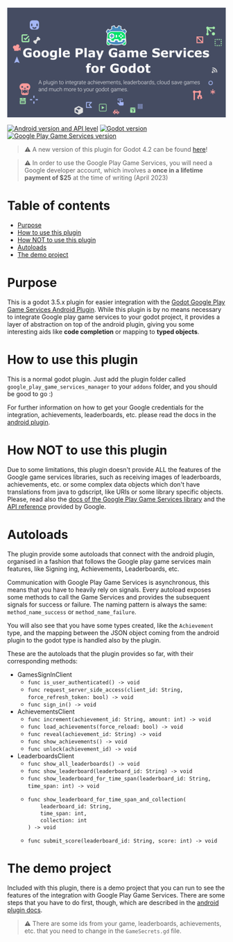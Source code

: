 ![Plugin Icon](assets/images/brand/github-social-preview.png)

[![Android version and API level](https://img.shields.io/badge/Android-API%20Level%2033-darkgreen.svg)](https://developer.android.com)
[![Godot version](https://img.shields.io/badge/Godot%20Engine-3.5.2-blue.svg)](https://github.com/godotengine/godot/)
[![Google Play Game Services version](https://img.shields.io/badge/Play%20Games%20Services%20v2-17.0.0-green.svg)](https://developers.google.com/games/services/android/quickstart)

> ⚠️ A new version of this plugin for Godot 4.2 can be found [here](https://github.com/Iakobs/godot-play-game-services)!

> :warning: In order to use the Google Play Game Services, you will need a Google developer account, which involves a **once in a lifetime payment of $25** at the time of writing (April 2023)

# Table of contents
* [Purpose](#purpose)
* [How to use this plugin](#how-to-use-this-plugin)
* [How NOT to use this plugin](#how-not-to-use-this-plugin)
* [Autoloads](#autoloads)
* [The demo project](#the-demo-project)

# Purpose

This is a godot 3.5.x plugin for easier integration with the [Godot Google Play Game Services Android Plugin](https://github.com/Iakobs/godot-google-play-game-services-android-plugin). While this plugin is by no means necessary to integrate Google play game services to your godot project, it provides a layer of abstraction on top of the android plugin, giving you some interesting aids like **code completion** or mapping to **typed objects**.

# How to use this plugin

This is a normal godot plugin. Just add the plugin folder called `google_play_game_services_manager` to your `addons` folder, and you should be good to go :)

For further information on how to get your Google credentials for the integration, achievements, leaderboards, etc. please read the docs in the [android plugin](https://github.com/Iakobs/godot-google-play-game-services-android-plugin).

# How NOT to use this plugin

Due to some limitations, this plugin doesn't provide ALL the features of the Google game services libraries, such as receiving images of leaderboards, achievements, etc. or some complex data objects which don't have translations from java to gdscript, like URIs or some library specific objects. Please, read also the [docs of the Google Play Game Services library](https://developers.google.com/games/services/android/quickstart?hl=en) and the [API reference](https://developers.google.com/android/reference/packages) provided by Google.

# Autoloads

The plugin provide some autoloads that connect with the android plugin, organised in a fashion that follows the Google play game services main features, like Signing ing, Achievements, Leaderboards, etc.

Communication with Google Play Game Services is asynchronous, this means that you have to heavily rely on signals. Every autoload exposes some methods to call the Game Services and provides the subsequent signals for success or failure. The naming pattern is always the same: `method_name_success` or `method_name_failure`.

You will also see that you have some types created, like the `Achievement` type, and the mapping between the JSON object coming from the android plugin to the godot type is handled also by the plugin.

These are the autoloads that the plugin provides so far, with their corresponding methods:

* GamesSignInClient
  * `func is_user_authenticated() -> void`
  * `func request_server_side_access(client_id: String, force_refresh_token: bool) -> void`
  * `func sign_in() -> void`
* AchievementsClient
  * `func increment(achievement_id: String, amount: int) -> void`
  * `func load_achievements(force_reload: bool) -> void`
  * `func reveal(achievement_id: String) -> void`
  * `func show_achievements() -> void`
  * `func unlock(achievement_id) -> void`
* LeaderboardsClient
  * `func show_all_leaderboards() -> void`
  * `func show_leaderboard(leaderboard_id: String) -> void`
  * `func show_leaderboard_for_time_span(leaderboard_id: String, time_span: int) -> void`
  * ```gdscript
    func show_leaderboard_for_time_span_and_collection(
	    leaderboard_id: String, 
	    time_span: int, 
	    collection: int
    ) -> void
    ```
  * `func submit_score(leaderboard_id: String, score: int) -> void`

# The demo project

Included with this plugin, there is a demo project that you can run to see the features of the integration with Google Play Game Services. There are some steps that you have to do first, though, which are described in the [android plugin docs](https://github.com/Iakobs/godot-google-play-game-services-android-plugin#configure-your-editor-android-settings).

> :warning: There are some ids from your game, leaderboards, achievements, etc. that you need to change in the `GameSecrets.gd` file.
